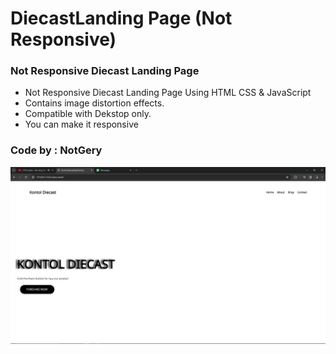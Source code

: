 # DiecastLanding Page (Not Responsive)
### Not Responsive Diecast Landing Page

- Not Responsive Diecast Landing Page Using HTML CSS & JavaScript
- Contains image distortion effects.
- Compatible with Dekstop only.
- You can make it responsive

### Code by : NotGery
![preview img](/preview.png)

